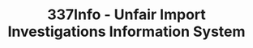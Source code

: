 ---
bigquery: https://console.cloud.google.com/bigquery?p=patents-public-data&d=usitc_investigations&page=dataset&project=sheets-management-319211
citation: US International Trade Commission 337Info Unfair Import Investigations Information
  System
contributors: US International Trade Comission
cost: None
description: US International Trade Commission 337Info Unfair Import Investigations
  Information System contains data on investigations done under Section 337. Section
  337 declares the infringement of certain statutory intellectual property rights
  and other forms of unfair competition in import trade to be unlawful practices.
  Most Section 337 investigations involve allegations of patent or registered trademark
  infringement.
documentation: FAQ and tutorial available on the site
last_edit: 04/08/2022, 15:47:15
location: https://pubapps2.usitc.gov/337external/
maintained_by: US International Trade Comission
schema_fields:
- investigationTermDate
- htsNumbers
- teoProceedingInvolved
- currentStatus
- id
- publication_number
- scheduledStartDateEvidHear
- docketNo
- issueDateOtherNonFinal
- trademarkNumbers
- patentNumber
- title
- finalDetNoViolation
- copyrightNumbers
- finalDetViolation
- internalRemand
- investigationType
- lastUpdated
- cafcAppeals
- finalIdOnViolationDue
- ouiiParticipation
- dateComplaintFiled
- investigationNo
- markmanHearing
- teoIdDueDate
- respondent
- invUnfairAct
- startDateMarkmanHearing
- teoIdIssueDate
- currentActiveALJ
- scheduledEndDateEvidHear
- targetDate
- aljAssigned
- dateOfPublicationFrNotice
- actualStartDateEvidHear
- ouiiAttorney
- endDateMarkmanHearing
- complainant
- teoReliefGranted
- finalIdOnViolationIssue
- actualEndDateEvidHear
- dateCreated
- gcAttorney
- patentNumbers
shortname: unfair_import_investigations
tags:
- import
- legal
- trade
timeframe: 2008-2021 (prior to 2008 downloadable as a JSON file)
title: 337Info - Unfair Import Investigations Information System
uuid: 2721f5ec-e599-4890-9265-9706719fc71e
---